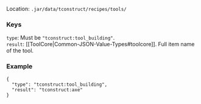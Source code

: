 Location: `.jar/data/tconstruct/recipes/tools/`
### Keys
`type`: Must be `"tconstruct:tool_building"`.  
`result`: [[ToolCore|Common-JSON-Value-Types#toolcore]]. Full item name of the tool.


### Example
    {
      "type": "tconstruct:tool_building",
      "result": "tconstruct:axe"
    }
